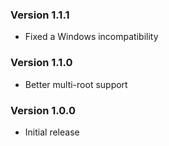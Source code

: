 ### Version 1.1.1
- Fixed a Windows incompatibility

### Version 1.1.0
- Better multi-root support

### Version 1.0.0
- Initial release
